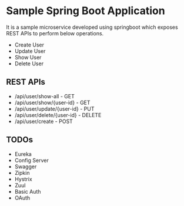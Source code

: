 # Sample Spring Boot Application

It is a sample microservice developed using springboot which exposes REST APIs to perform below operations.
- Create User
- Update User
- Show User
- Delete User

## REST APIs
- /api/user/show-all - GET
- /api/user/show/{user-id} - GET
- /api/user/update/{user-id} - PUT
- /api/user/delete/{user-id} - DELETE
- /api/user/create - POST

## TODOs
- Eureka
- Config Server
- Swagger
- Zipkin
- Hystrix
- Zuul
- Basic Auth
- OAuth